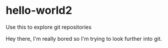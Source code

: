 # hello-world2
Use this to explore git repositories

Hey there, 
I'm really bored so I'm trying to look further into git.
